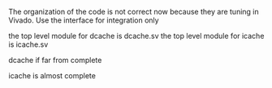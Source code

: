 The organization of the code is not correct now because they are tuning in Vivado. Use the interface for integration only 

the top level module for dcache is dcache.sv
the top level module for icache is icache.sv

dcache if far from complete

icache is almost complete